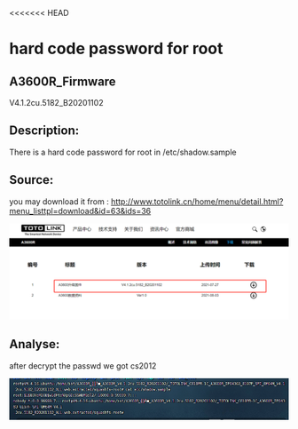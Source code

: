 <<<<<<< HEAD
# hard code password for root

## A3600R_Firmware

V4.1.2cu.5182_B20201102

## Description:

There is a hard code password for root in /etc/shadow.sample

## Source:

you may download it from : http://www.totolink.cn/home/menu/detail.html?menu_listtpl=download&id=63&ids=36

![image-20220606105532193](https://github.com/cilan2/iot/blob/main/img/image-20220606105532193.png)

## Analyse:

after decrypt the passwd we got cs2012

![image-20220606110250420](https://github.com/cilan2/iot/blob/main/img/image-20220606110250420.png)


